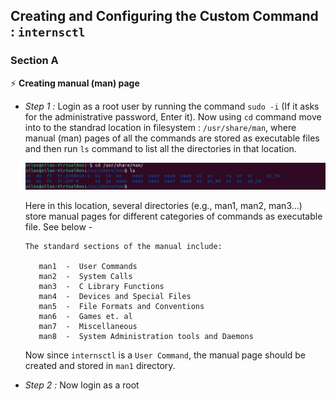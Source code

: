## Creating and Configuring the Custom Command : `internsctl`
### Section A
⚡ **Creating manual (man) page**
- *Step 1 :* Login as a root user by running the command `sudo -i` (If it asks for the administrative password, Enter it). Now using `cd` command move into to the standrad location in filesystem : `/usr/share/man`, where manual (man) pages of all the commands are stored as executable files and then run `ls` command to list all the directories in that location.

  <img src = "/images/Setting_Up_Manual_Page_step-1.png">
  
  Here in this location, several directories (e.g., man1, man2, man3...) store manual pages for different categories of commands as executable file. See below -
  
   ```
   The standard sections of the manual include:

      man1  -  User Commands
      man2  -  System Calls
      man3  -  C Library Functions
      man4  -  Devices and Special Files
      man5  -  File Formats and Conventions
      man6  -  Games et. al
      man7  -  Miscellaneous
      man8  -  System Administration tools and Daemons
   ```
   Now since `internsctl` is a `User Command`, the manual page should be created and stored in `man1` directory.
   
- *Step 2 :* Now login as a root 

